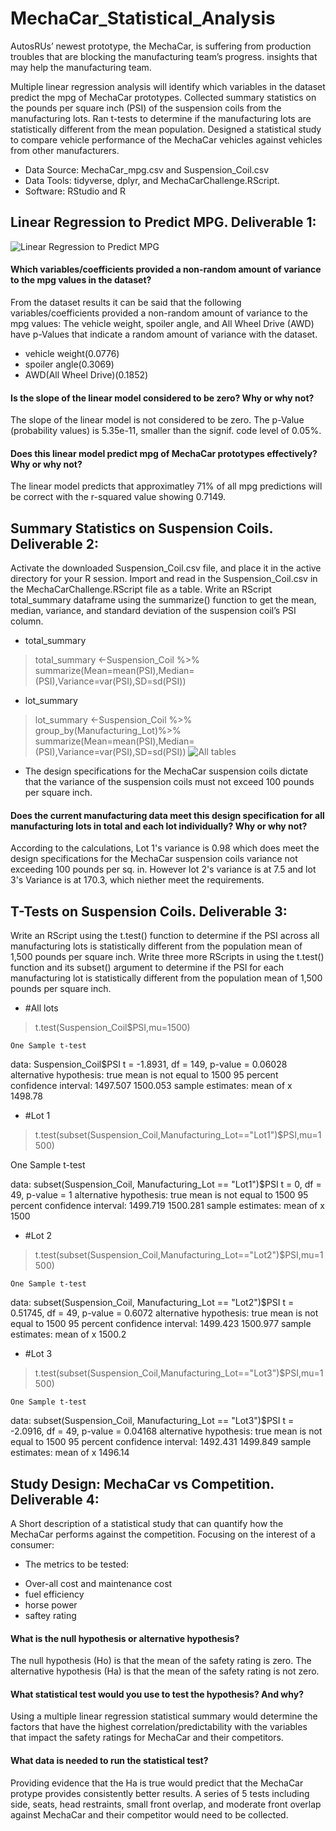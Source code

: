 # MechaCar_Statistical_Analysis
 AutosRUs’ newest prototype, the MechaCar, is suffering from production troubles that are blocking the manufacturing team’s progress.  insights that may help the manufacturing team.

Multiple linear regression analysis will identify which variables in the dataset predict the mpg of MechaCar prototypes.
Collected summary statistics on the pounds per square inch (PSI) of the suspension coils from the manufacturing lots.
Ran t-tests to determine if the manufacturing lots are statistically different from the mean population.
Designed a statistical study to compare vehicle performance of the MechaCar vehicles against vehicles from other manufacturers. 

- Data Source: MechaCar_mpg.csv and Suspension_Coil.csv
- Data Tools: tidyverse, dplyr, and MechaCarChallenge.RScript.
- Software: RStudio and R

## Linear Regression to Predict MPG.  Deliverable 1:
![Linear Regression to Predict MPG](https://user-images.githubusercontent.com/97486216/174467468-d274ef22-57a6-4bfe-a290-77f402c895c8.jpg)

#### Which variables/coefficients provided a non-random amount of variance to the mpg values in the dataset?
From the dataset results it can be said that the following variables/coefficients provided a non-random amount of variance to the mpg values:
The vehicle weight, spoiler angle, and All Wheel Drive (AWD) have p-Values that indicate a random amount of variance with the dataset.
* vehicle weight(0.0776)
* spoiler angle(0.3069)
* AWD(All Wheel Drive)(0.1852)

#### Is the slope of the linear model considered to be zero? Why or why not?
The slope of the linear model is not considered to be zero. The p-Value (probability values) is 5.35e-11, smaller than the signif. code level of 0.05%.

#### Does this linear model predict mpg of MechaCar prototypes effectively? Why or why not?
The linear model predicts that approximatley 71% of all mpg predictions will be correct with the r-squared value showing 0.7149.
## Summary Statistics on Suspension Coils.  Deliverable 2:
Activate the downloaded Suspension_Coil.csv file, and place it in the active directory for your R session.
Import and read in the Suspension_Coil.csv in the  MechaCarChallenge.RScript file as a table.
Write an RScript total_summary dataframe using the summarize() function to get the mean, median, variance, and standard deviation of the suspension coil’s PSI column.

* total_summary
> total_summary <-Suspension_Coil %>% summarize(Mean=mean(PSI),Median=(PSI),Variance=var(PSI),SD=sd(PSI))
* lot_summary
> lot_summary <-Suspension_Coil %>% group_by(Manufacturing_Lot)%>% summarize(Mean=mean(PSI),Median=(PSI),Variance=var(PSI),SD=sd(PSI))
![All tables](https://user-images.githubusercontent.com/97486216/174505254-78790cca-4329-44f8-af7a-f9de4f89bc83.jpg)

- The design specifications for the MechaCar suspension coils dictate that the variance of the suspension coils must not exceed 100 pounds per square inch. 
#### Does the current manufacturing data meet this design specification for all manufacturing lots in total and each lot individually? Why or why not?
According to the calculations, Lot 1's variance is 0.98 which does meet the design specifications for the MechaCar suspension coils variance not exceeding 100 pounds per sq. in.
However lot 2's variance is at 7.5 and lot 3's Variance is at 170.3, which niether meet the requirements.
## T-Tests on Suspension Coils. Deliverable 3:
Write an RScript using the t.test() function to determine if the PSI across all manufacturing lots is statistically different from the population mean of 1,500 pounds per square inch.
Write three more RScripts in using the t.test() function and its subset() argument to determine if the PSI for each manufacturing lot is statistically different from the population mean of 1,500 pounds per square inch.
- #All lots
> t.test(Suspension_Coil$PSI,mu=1500)

	One Sample t-test

data:  Suspension_Coil$PSI
t = -1.8931, df = 149, p-value = 0.06028
alternative hypothesis: true mean is not equal to 1500
95 percent confidence interval:
 1497.507 1500.053
sample estimates:
mean of x 
  1498.78 
- #Lot 1
> t.test(subset(Suspension_Coil,Manufacturing_Lot=="Lot1")$PSI,mu=1500)

  One Sample t-test

data:  subset(Suspension_Coil, Manufacturing_Lot == "Lot1")$PSI
t = 0, df = 49, p-value = 1
alternative hypothesis: true mean is not equal to 1500
95 percent confidence interval:
 1499.719 1500.281
sample estimates:
mean of x 
     1500 
- #Lot 2
> t.test(subset(Suspension_Coil,Manufacturing_Lot=="Lot2")$PSI,mu=1500)

	One Sample t-test

data:  subset(Suspension_Coil, Manufacturing_Lot == "Lot2")$PSI
t = 0.51745, df = 49, p-value = 0.6072
alternative hypothesis: true mean is not equal to 1500
95 percent confidence interval:
 1499.423 1500.977
sample estimates:
mean of x 
   1500.2 
- #Lot 3
> t.test(subset(Suspension_Coil,Manufacturing_Lot=="Lot3")$PSI,mu=1500)

	One Sample t-test

data:  subset(Suspension_Coil, Manufacturing_Lot == "Lot3")$PSI
t = -2.0916, df = 49, p-value = 0.04168
alternative hypothesis: true mean is not equal to 1500
95 percent confidence interval:
 1492.431 1499.849
sample estimates:
mean of x 
  1496.14 
## Study Design: MechaCar vs Competition. Deliverable 4:
A Short description of a statistical study that can quantify how the MechaCar performs against the competition. 
Focusing on the interest of a consumer:
- The metrics to be tested:
* Over-all cost and maintenance cost
* fuel efficiency
* horse power
* saftey rating
#### What is the null hypothesis or alternative hypothesis?
The null hypothesis (Ho) is that the mean of the safety rating is zero. 
The alternative hypothesis (Ha) is that the mean of the safety rating is not zero.
#### What statistical test would you use to test the hypothesis? And why?
 Using a multiple linear regression statistical summary would determine the factors that have the highest correlation/predictability with the variables that impact the safety ratings for MechaCar and their competitors.
#### What data is needed to run the statistical test?
 Providing evidence that the Ha is true would predict that the MechaCar protype provides consistently better results. A series of 5 tests including side, seats, head restraints, small front overlap, and moderate front overlap against MechaCar and their competitor would need to be collected.
